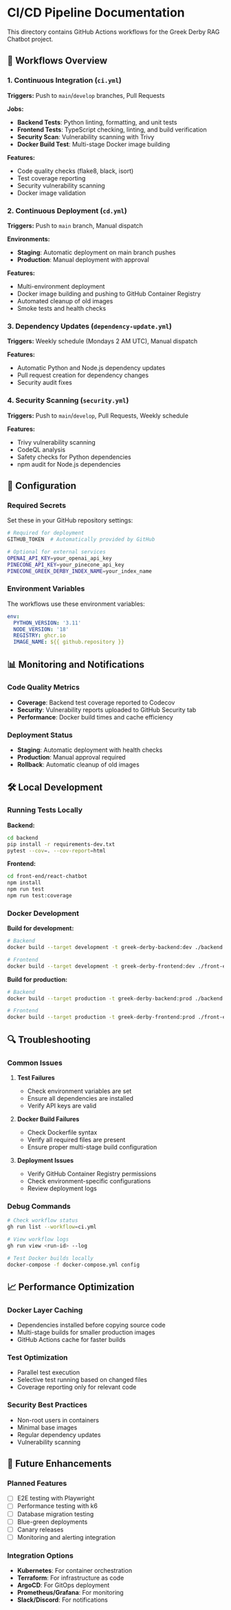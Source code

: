 # CI/CD Pipeline Documentation

This directory contains GitHub Actions workflows for the Greek Derby RAG Chatbot project.

## 🚀 Workflows Overview

### 1. Continuous Integration (`ci.yml`)
**Triggers:** Push to `main`/`develop` branches, Pull Requests

**Jobs:**
- **Backend Tests**: Python linting, formatting, and unit tests
- **Frontend Tests**: TypeScript checking, linting, and build verification
- **Security Scan**: Vulnerability scanning with Trivy
- **Docker Build Test**: Multi-stage Docker image building

**Features:**
- Code quality checks (flake8, black, isort)
- Test coverage reporting
- Security vulnerability scanning
- Docker image validation

### 2. Continuous Deployment (`cd.yml`)
**Triggers:** Push to `main` branch, Manual dispatch

**Environments:**
- **Staging**: Automatic deployment on main branch pushes
- **Production**: Manual deployment with approval

**Features:**
- Multi-environment deployment
- Docker image building and pushing to GitHub Container Registry
- Automated cleanup of old images
- Smoke tests and health checks

### 3. Dependency Updates (`dependency-update.yml`)
**Triggers:** Weekly schedule (Mondays 2 AM UTC), Manual dispatch

**Features:**
- Automatic Python and Node.js dependency updates
- Pull request creation for dependency changes
- Security audit fixes

### 4. Security Scanning (`security.yml`)
**Triggers:** Push to `main`/`develop`, Pull Requests, Weekly schedule

**Features:**
- Trivy vulnerability scanning
- CodeQL analysis
- Safety checks for Python dependencies
- npm audit for Node.js dependencies

## 🔧 Configuration

### Required Secrets
Set these in your GitHub repository settings:

```bash
# Required for deployment
GITHUB_TOKEN  # Automatically provided by GitHub

# Optional for external services
OPENAI_API_KEY=your_openai_api_key
PINECONE_API_KEY=your_pinecone_api_key
PINECONE_GREEK_DERBY_INDEX_NAME=your_index_name
```

### Environment Variables
The workflows use these environment variables:

```yaml
env:
  PYTHON_VERSION: '3.11'
  NODE_VERSION: '18'
  REGISTRY: ghcr.io
  IMAGE_NAME: ${{ github.repository }}
```

## 📊 Monitoring and Notifications

### Code Quality Metrics
- **Coverage**: Backend test coverage reported to Codecov
- **Security**: Vulnerability reports uploaded to GitHub Security tab
- **Performance**: Docker build times and cache efficiency

### Deployment Status
- **Staging**: Automatic deployment with health checks
- **Production**: Manual approval required
- **Rollback**: Automatic cleanup of old images

## 🛠️ Local Development

### Running Tests Locally

**Backend:**
```bash
cd backend
pip install -r requirements-dev.txt
pytest --cov=. --cov-report=html
```

**Frontend:**
```bash
cd front-end/react-chatbot
npm install
npm run test
npm run test:coverage
```

### Docker Development

**Build for development:**
```bash
# Backend
docker build --target development -t greek-derby-backend:dev ./backend

# Frontend
docker build --target development -t greek-derby-frontend:dev ./front-end/react-chatbot
```

**Build for production:**
```bash
# Backend
docker build --target production -t greek-derby-backend:prod ./backend

# Frontend
docker build --target production -t greek-derby-frontend:prod ./front-end/react-chatbot
```

## 🔍 Troubleshooting

### Common Issues

1. **Test Failures**
   - Check environment variables are set
   - Ensure all dependencies are installed
   - Verify API keys are valid

2. **Docker Build Failures**
   - Check Dockerfile syntax
   - Verify all required files are present
   - Ensure proper multi-stage build configuration

3. **Deployment Issues**
   - Verify GitHub Container Registry permissions
   - Check environment-specific configurations
   - Review deployment logs

### Debug Commands

```bash
# Check workflow status
gh run list --workflow=ci.yml

# View workflow logs
gh run view <run-id> --log

# Test Docker builds locally
docker-compose -f docker-compose.yml config
```

## 📈 Performance Optimization

### Docker Layer Caching
- Dependencies installed before copying source code
- Multi-stage builds for smaller production images
- GitHub Actions cache for faster builds

### Test Optimization
- Parallel test execution
- Selective test running based on changed files
- Coverage reporting only for relevant code

### Security Best Practices
- Non-root users in containers
- Minimal base images
- Regular dependency updates
- Vulnerability scanning

## 🚀 Future Enhancements

### Planned Features
- [ ] E2E testing with Playwright
- [ ] Performance testing with k6
- [ ] Database migration testing
- [ ] Blue-green deployments
- [ ] Canary releases
- [ ] Monitoring and alerting integration

### Integration Options
- **Kubernetes**: For container orchestration
- **Terraform**: For infrastructure as code
- **ArgoCD**: For GitOps deployment
- **Prometheus/Grafana**: For monitoring
- **Slack/Discord**: For notifications
